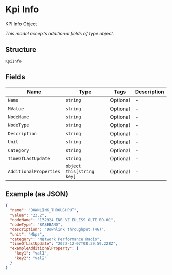 
# Kpi Info

KPI Info Object

*This model accepts additional fields of type object.*

## Structure

`KpiInfo`

## Fields

| Name | Type | Tags | Description |
|  --- | --- | --- | --- |
| `Name` | `string` | Optional | - |
| `MValue` | `string` | Optional | - |
| `NodeName` | `string` | Optional | - |
| `NodeType` | `string` | Optional | - |
| `Description` | `string` | Optional | - |
| `Unit` | `string` | Optional | - |
| `Category` | `string` | Optional | - |
| `TimeOfLastUpdate` | `string` | Optional | - |
| `AdditionalProperties` | `object this[string key]` | Optional | - |

## Example (as JSON)

```json
{
  "name": "DOWNLINK_THROUGHPUT",
  "value": "23.2",
  "nodeName": "132924_ENB_VZ_EULESS_OLTE_RD-01",
  "nodeType": "BASEBAND",
  "description": "Downlink throughput (4G)",
  "unit": "Mbps",
  "category": "Network Performance Radio",
  "timeOfLastUpdate": "2022-12-07T08:39:59.228Z",
  "exampleAdditionalProperty": {
    "key1": "val1",
    "key2": "val2"
  }
}
```


